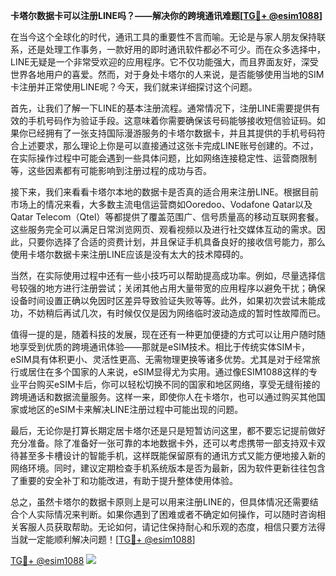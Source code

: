 **卡塔尔数据卡可以注册LINE吗？——解决你的跨境通讯难题[[TG💪+ @esim1088](https://t.me/s/esim1088)]**

在当今这个全球化的时代，通讯工具的重要性不言而喻。无论是与家人朋友保持联系，还是处理工作事务，一款好用的即时通讯软件都必不可少。而在众多选择中，LINE无疑是一个非常受欢迎的应用程序。它不仅功能强大，而且界面友好，深受世界各地用户的喜爱。然而，对于身处卡塔尔的人来说，是否能够使用当地的SIM卡注册并正常使用LINE呢？今天，我们就来详细探讨这个问题。

首先，让我们了解一下LINE的基本注册流程。通常情况下，注册LINE需要提供有效的手机号码作为验证手段。这意味着你需要确保该号码能够接收短信验证码。如果你已经拥有了一张支持国际漫游服务的卡塔尔数据卡，并且其提供的手机号码符合上述要求，那么理论上你是可以直接通过这张卡完成LINE账号创建的。不过，在实际操作过程中可能会遇到一些具体问题，比如网络连接稳定性、运营商限制等，这些因素都有可能影响到注册过程的成功与否。

接下来，我们来看看卡塔尔本地的数据卡是否真的适合用来注册LINE。根据目前市场上的情况来看，大多数主流电信运营商如Ooredoo、Vodafone Qatar以及Qatar Telecom（Qtel）等都提供了覆盖范围广、信号质量高的移动互联网套餐。这些服务完全可以满足日常浏览网页、观看视频以及进行社交媒体互动的需求。因此，只要你选择了合适的资费计划，并且保证手机具备良好的接收信号能力，那么使用卡塔尔数据卡来注册LINE应该是没有太大的技术障碍的。

当然，在实际使用过程中还有一些小技巧可以帮助提高成功率。例如，尽量选择信号较强的地方进行注册尝试；关闭其他占用大量带宽的应用程序以避免干扰；确保设备时间设置正确以免因时区差异导致验证失败等等。此外，如果初次尝试未能成功，不妨稍后再试几次，有时候仅仅是因为网络临时波动造成的暂时性故障而已。

值得一提的是，随着科技的发展，现在还有一种更加便捷的方式可以让用户随时随地享受到优质的跨境通讯体验——那就是eSIM技术。相比于传统实体SIM卡，eSIM具有体积更小、灵活性更高、无需物理更换等诸多优势。尤其是对于经常旅行或居住在多个国家的人来说，eSIM显得尤为实用。通过像ESIM1088这样的专业平台购买eSIM卡后，你可以轻松切换不同的国家和地区网络，享受无缝衔接的跨境通话和数据流量服务。这样一来，即使你人在卡塔尔，也可以通过购买其他国家或地区的eSIM卡来解决LINE注册过程中可能出现的问题。

最后，无论你是打算长期定居卡塔尔还是只是短暂访问这里，都不要忘记提前做好充分准备。除了准备好一张可靠的本地数据卡外，还可以考虑携带一部支持双卡双待甚至多卡槽设计的智能手机，这样既能保留原有的通讯方式又能方便地接入新的网络环境。同时，建议定期检查手机系统版本是否为最新，因为软件更新往往包含了重要的安全补丁和功能改进，有助于提升整体使用体验。

总之，虽然卡塔尔的数据卡原则上是可以用来注册LINE的，但具体情况还需要结合个人实际情况来判断。如果你遇到了困难或者不确定如何操作，可以随时咨询相关客服人员获取帮助。无论如何，请记住保持耐心和乐观的态度，相信只要方法得当就一定能顺利解决问题！[[TG💪+ @esim1088](https://t.me/s/esim1088)]

[TG💪+ @esim1088](https://t.me/s/esim1088) ![](https://i.postimg.cc/4NQfJmqS/Snipaste-2025-05-13-00-14-12.png)